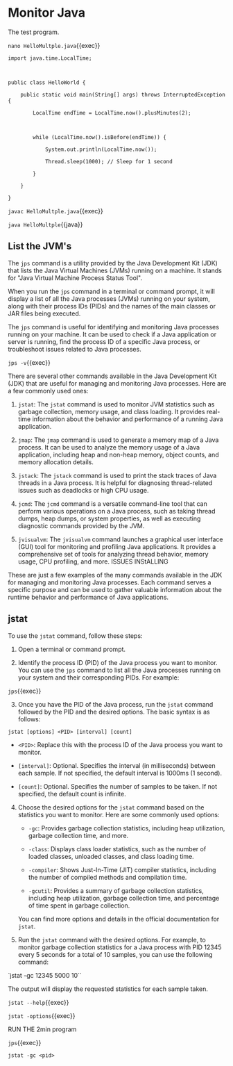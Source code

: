 # Monitor Java

The test program.

`nano HelloMultple.java`{{exec}}

```
import java.time.LocalTime;

 

public class HelloWorld {

    public static void main(String[] args) throws InterruptedException {

        LocalTime endTime = LocalTime.now().plusMinutes(2);

 

        while (LocalTime.now().isBefore(endTime)) {

            System.out.println(LocalTime.now());

            Thread.sleep(1000); // Sleep for 1 second

        }

    }

}
```


`javac HelloMultple.java`{{exec}}


`java HelloMultple`{{java}}



## List the JVM's

The `jps` command is a utility provided by the Java Development Kit (JDK) that lists the Java Virtual Machines (JVMs) running on a machine. It stands for "Java Virtual Machine Process Status Tool".

 

When you run the `jps` command in a terminal or command prompt, it will display a list of all the Java processes (JVMs) running on your system, along with their process IDs (PIDs) and the names of the main classes or JAR files being executed.

 

The `jps` command is useful for identifying and monitoring Java processes running on your machine. It can be used to check if a Java application or server is running, find the process ID of a specific Java process, or troubleshoot issues related to Java processes.

 

`jps -v`{{exec}}

 



There are several other commands available in the Java Development Kit (JDK) that are useful for managing and monitoring Java processes. Here are a few commonly used ones:

 

1. `jstat`: The `jstat` command is used to monitor JVM statistics such as garbage collection, memory usage, and class loading. It provides real-time information about the behavior and performance of a running Java application.

 

2. `jmap`: The `jmap` command is used to generate a memory map of a Java process. It can be used to analyze the memory usage of a Java application, including heap and non-heap memory, object counts, and memory allocation details.

 

3. `jstack`: The `jstack` command is used to print the stack traces of Java threads in a Java process. It is helpful for diagnosing thread-related issues such as deadlocks or high CPU usage.

 

4. `jcmd`: The `jcmd` command is a versatile command-line tool that can perform various operations on a Java process, such as taking thread dumps, heap dumps, or system properties, as well as executing diagnostic commands provided by the JVM.

 

5. `jvisualvm`: The `jvisualvm` command launches a graphical user interface (GUI) tool for monitoring and profiling Java applications. It provides a comprehensive set of tools for analyzing thread behavior, memory usage, CPU profiling, and more. ISSUES INStALLING

 

These are just a few examples of the many commands available in the JDK for managing and monitoring Java processes. Each command serves a specific purpose and can be used to gather valuable information about the runtime behavior and performance of Java applications.

 

## jstat

 

To use the `jstat` command, follow these steps:

 

1. Open a terminal or command prompt.

 

2. Identify the process ID (PID) of the Java process you want to monitor. You can use the `jps` command to list all the Java processes running on your system and their corresponding PIDs. For example:

`jps`{{exec}}

  

 

3. Once you have the PID of the Java process, run the `jstat` command followed by the PID and the desired options. The basic syntax is as follows:

  

`jstat [options] <PID> [interval] [count]`



 

   - `<PID>`: Replace this with the process ID of the Java process you want to monitor.

   - `[interval]`: Optional. Specifies the interval (in milliseconds) between each sample. If not specified, the default interval is 1000ms (1 second).

   - `[count]`: Optional. Specifies the number of samples to be taken. If not specified, the default count is infinite.

 

4. Choose the desired options for the `jstat` command based on the statistics you want to monitor. Here are some commonly used options:

 

   - `-gc`: Provides garbage collection statistics, including heap utilization, garbage collection time, and more.

   - `-class`: Displays class loader statistics, such as the number of loaded classes, unloaded classes, and class loading time.

   - `-compiler`: Shows Just-In-Time (JIT) compiler statistics, including the number of compiled methods and compilation time.

   - `-gcutil`: Provides a summary of garbage collection statistics, including heap utilization, garbage collection time, and percentage of time spent in garbage collection.

 

   You can find more options and details in the official documentation for `jstat`.

 

5. Run the `jstat` command with the desired options. For example, to monitor garbage collection statistics for a Java process with PID 12345 every 5 seconds for a total of 10 samples, you can use the following command:



`jstat -gc 12345 5000 10``

 

   The output will display the requested statistics for each sample taken.

 

 

 

`jstat --help`{{exec}}

`jstat -options`{{exec}}

 

 

RUN THE 2min program

 

`jps`{{exec}}

`jstat -gc <pid>`

 




